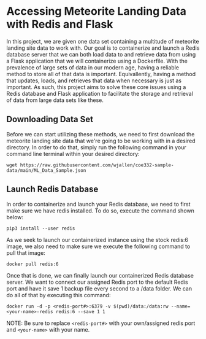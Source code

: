 # Accessing Meteorite Landing Data with Redis and Flask

In this project, we are given one data set containing a multitude of meteorite landing site data to work with. Our goal is to containerize and launch a Redis database server that we can both load data to and retrieve data from using a Flask application that we will containerize using a Dockerfile. With the prevalence of large sets of data in our modern age, having a reliable method to store all of that data is important. Equivallently, having a method that updates, loads, and retrieves that data when necessary is just as important. As such, this project aims to solve these core issues using a Redis database and Flask application to facilitate the storage and retrieval of data from large data sets like these.

## Downloading Data Set

Before we can start utilizing these methods, we need to first download the meteorite landing site data that we're going to be working with in a desired directory. In order to do that, simply run the following command in your command line terminal within your desired directory:
```
wget https://raw.githubusercontent.com/wjallen/coe332-sample-data/main/ML_Data_Sample.json
```

## Launch Redis Database

In order to containerize and launch your Redis database, we need to first make sure we have redis installed. To do so, execute the command shown below:
```
pip3 install --user redis
```
As we seek to launch our containerized instance using the stock redis:6 image, we also need to make sure we execute the following command to pull that image:
```
docker pull redis:6
```
Once that is done, we can finally launch our containerized Redis database server. We want to connect our assigned Redis port to the default Redis port and have it save 1 backup file every second to a /data folder. We can do all of that by executing this command:
```
docker run -d -p <redis-port#>:6379 -v $(pwd)/data:/data:rw --name=<your-name>-redis redis:6 --save 1 1
```
NOTE: Be sure to replace `<redis-port#>` with your own/assigned redis port and `<your-name>` with your name.
